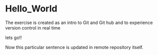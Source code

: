 # Hello_World
 

The exercise is created as an intro to Git and Git hub and to experience version control in real time

lets go!!

Now this particular sentence is updated in remote repository itself.
